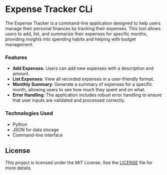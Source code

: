 # Expense Tracker CLi

The Expense Tracker is a command-line application designed to help users manage their personal finances by tracking their expenses. This tool allows users to add, list, and summarize their expenses for specific months, providing insights into spending habits and helping with budget management.

### Features

- **Add Expenses**: Users can add new expenses with a description and amount.
- **List Expenses**: View all recorded expenses in a user-friendly format.
- **Monthly Summary**: Generate a summary of expenses for a specific month, allowing users to see how much they spent and on what.
- **Error Handling**: The application includes robust error handling to ensure that user inputs are validated and processed correctly.

### Technologies Used

- Python
- JSON for data storage
- Command-line interface

## License

This project is licensed under the MIT License. See the [LICENSE](LICENSE) file for more details.
